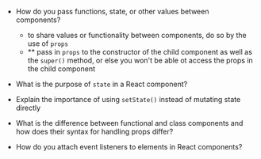 - How do you pass functions, state, or other values between components?
  - to share values or functionality between components, do so by the use of `props`
  - ** pass in `props` to the constructor of the child component as well as the `super()` method, or else you won't be able ot access the props in the child component

- What is the purpose of `state` in a React component?

- Explain the importance of using `setState()` instead of mutating state directly

- What is the difference between functional and class components and how does their syntax for handling props differ?

- How do you attach event listeners to elements in React components?